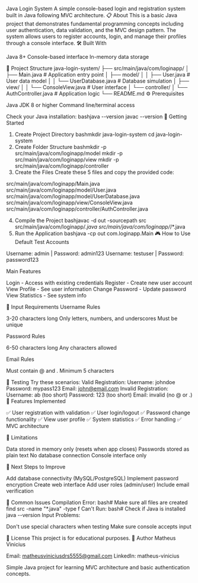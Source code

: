 Java Login System
A simple console-based login and registration system built in Java following MVC architecture.
📋 About
This is a basic Java project that demonstrates fundamental programming concepts including user authentication, data validation, and the MVC design pattern. The system allows users to register accounts, login, and manage their profiles through a console interface.
🛠️ Built With

Java 8+
Console-based interface
In-memory data storage

📁 Project Structure
java-login-system/
├── src/main/java/com/loginapp/
│   ├── Main.java                    # Application entry point
│   ├── model/
│   │   ├── User.java               # User data model
│   │   └── UserDatabase.java       # Database simulation
│   ├── view/
│   │   └── ConsoleView.java        # User interface
│   └── controller/
│       └── AuthController.java     # Application logic
└── README.md
⚙️ Prerequisites

Java JDK 8 or higher
Command line/terminal access

Check your Java installation:
bashjava --version
javac --version
🚀 Getting Started
1. Create Project Directory
bashmkdir java-login-system
cd java-login-system
2. Create Folder Structure
bashmkdir -p src/main/java/com/loginapp/model
mkdir -p src/main/java/com/loginapp/view
mkdir -p src/main/java/com/loginapp/controller
3. Create the Files
Create these 5 files and copy the provided code:

src/main/java/com/loginapp/Main.java
src/main/java/com/loginapp/model/User.java
src/main/java/com/loginapp/model/UserDatabase.java
src/main/java/com/loginapp/view/ConsoleView.java
src/main/java/com/loginapp/controller/AuthController.java

4. Compile the Project
bashjavac -d out -sourcepath src src/main/java/com/loginapp/*.java src/main/java/com/loginapp/*/*.java
5. Run the Application
bashjava -cp out com.loginapp.Main
🎮 How to Use
Default Test Accounts

Username: admin | Password: admin123
Username: testuser | Password: password123

Main Features

Login - Access with existing credentials
Register - Create new user account
View Profile - See user information
Change Password - Update password
View Statistics - See system info

📝 Input Requirements
Username Rules

3-20 characters long
Only letters, numbers, and underscores
Must be unique

Password Rules

6-50 characters long
Any characters allowed

Email Rules

Must contain @ and .
Minimum 5 characters

🧪 Testing
Try these scenarios:
Valid Registration:
Username: johndoe
Password: mypass123
Email: john@email.com
Invalid Registration:
Username: ab (too short)
Password: 123 (too short) 
Email: invalid (no @ or .)
🔧 Features Implemented

✅ User registration with validation
✅ User login/logout
✅ Password change functionality
✅ View user profile
✅ System statistics
✅ Error handling
✅ MVC architecture

🚧 Limitations

Data stored in memory only (resets when app closes)
Passwords stored as plain text
No database connection
Console interface only

🔄 Next Steps to Improve

Add database connectivity (MySQL/PostgreSQL)
Implement password encryption
Create web interface
Add user roles (admin/user)
Include email verification

🐛 Common Issues
Compilation Error:
bash# Make sure all files are created
find src -name "*.java" -type f
Can't Run:
bash# Check if Java is installed
java --version
Input Problems:

Don't use special characters when testing
Make sure console accepts input

📄 License
This project is for educational purposes.
👤 Author
Matheus Vinicius

Email: matheusviniciusdrs5555@gmail.com
LinkedIn: matheus-vinicius


Simple Java project for learning MVC architecture and basic authentication concepts.
